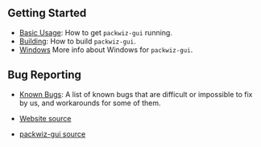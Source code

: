  <script src="./js/main.js"></script> 
## Getting Started
- [Basic Usage](./basic-usage.md): How to get `packwiz-gui` running.
- [Building](./build.py.md): How to build `packwiz-gui`.
- [Windows](./windows.md) More info about Windows for `packwiz-gui`.

## Bug Reporting
- [Known Bugs](./bugs.md): A list of known bugs that are difficult or impossible to fix by us, and workarounds for some of them.

- [Website source](https://github.com/packwiz-gui/packwiz-gui.github.io)
- [packwiz-gui source](https://github.com/packwiz-gui/packwiz-gui)
